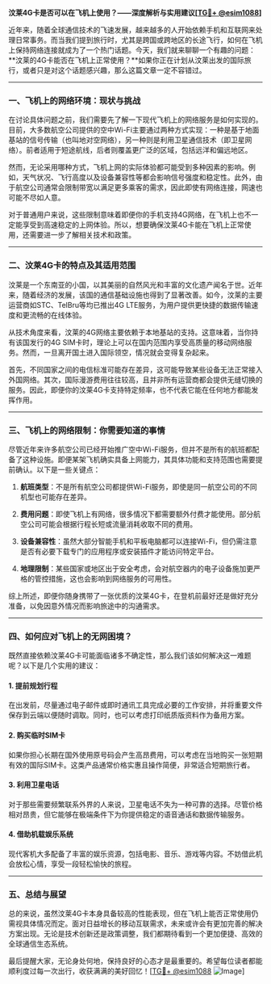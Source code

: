 **汶莱4G卡是否可以在飞机上使用？——深度解析与实用建议[[TG💪+ @esim1088](https://t.me/s/esim1088)]**

近年来，随着全球通信技术的飞速发展，越来越多的人开始依赖手机和互联网来处理日常事务。而当我们提到旅行时，尤其是跨国或跨地区的长途飞行，如何在飞机上保持网络连接就成为了一个热门话题。今天，我们就来聊聊一个有趣的问题：**汶莱的4G卡能否在飞机上正常使用？**如果你正在计划从汶莱出发的国际旅行，或者只是对这个话题感兴趣，那么这篇文章一定不容错过。

---

### **一、飞机上的网络环境：现状与挑战**

在讨论具体问题之前，我们需要先了解一下现代飞机上的网络服务是如何实现的。目前，大多数航空公司提供的空中Wi-Fi主要通过两种方式实现：一种是基于地面基站的信号传输（也叫地对空网络），另一种则是利用卫星通信技术（即卫星网络）。前者适用于短途航线，后者则覆盖更广泛的区域，包括远洋和偏远地区。

然而，无论采用哪种方式，飞机上网的实际体验都可能受到多种因素的影响。例如，天气状况、飞行高度以及设备兼容性等都会影响信号强度和稳定性。此外，由于航空公司通常会限制带宽以满足更多乘客的需求，因此即使有网络连接，网速也可能不尽如人意。

对于普通用户来说，这些限制意味着即便你的手机支持4G网络，在飞机上也不一定能享受到高速稳定的上网体验。所以，想要确保汶莱4G卡能在飞机上正常使用，还需要进一步了解相关技术和政策。

---

### **二、汶莱4G卡的特点及其适用范围**

汶莱是一个东南亚的小国，以其美丽的自然风光和丰富的文化遗产闻名于世。近年来，随着经济的发展，该国的通信基础设施也得到了显著改善。如今，汶莱的主要运营商如STC、TelBru等均已推出4G LTE服务，为用户提供更快捷的数据传输速度和更流畅的在线体验。

从技术角度来看，汶莱的4G网络主要依赖于本地基站的支持。这意味着，当你持有该国发行的4G SIM卡时，理论上可以在国内范围内享受高质量的移动网络服务。然而，一旦离开国土进入国际领空，情况就会变得复杂起来。

首先，不同国家之间的电信标准可能存在差异，这可能导致某些设备无法正常接入外国网络。其次，国际漫游费用往往较高，且并非所有运营商都会提供无缝切换的服务。因此，即便你的汶莱4G卡支持特定频率，也不代表它能在任何地方都能发挥作用。

---

### **三、飞机上的网络限制：你需要知道的事情**

尽管近年来许多航空公司已经开始推广空中Wi-Fi服务，但并不是所有的航班都配备了这种设施。即便某架飞机确实具备上网能力，其具体功能和支持范围也需要提前确认。以下是一些关键点：

1. **航班类型**：不是所有航空公司都提供Wi-Fi服务，即使是同一航空公司的不同机型也可能存在差异。
   
2. **费用问题**：即使飞机上有网络，很多情况下都需要额外付费才能使用。部分航空公司可能会根据行程长短或流量消耗收取不同的费用。

3. **设备兼容性**：虽然大部分智能手机和平板电脑都可以连接Wi-Fi，但仍需注意是否有必要下载专门的应用程序或安装插件才能访问特定平台。

4. **地理限制**：某些国家或地区出于安全考虑，会对航空器内的电子设备施加更严格的管控措施，这也会影响到网络服务的可用性。

综上所述，即便你随身携带了一张优质的汶莱4G卡，在登机前最好还是做好充分准备，以免因意外情况而影响旅途中的沟通需求。

---

### **四、如何应对飞机上的无网困境？**

既然直接依赖汶莱4G卡可能面临诸多不确定性，那么我们该如何解决这一难题呢？以下是几个实用的建议：

#### **1. 提前规划行程**
在出发前，尽量通过电子邮件或即时通讯工具完成必要的工作安排，并将重要文件保存到云端以便随时调取。同时，也可以考虑打印纸质版资料作为备用方案。

#### **2. 购买临时SIM卡**
如果你担心长期在国外使用原号码会产生高昂费用，可以考虑在当地购买一张短期有效的国际SIM卡。这类产品通常价格实惠且操作简便，非常适合短期旅行者。

#### **3. 利用卫星电话**
对于那些需要频繁联系外界的人来说，卫星电话不失为一种可靠的选择。尽管价格相对昂贵，但它能够在极端条件下为你提供稳定的语音通话和数据传输服务。

#### **4. 借助机载娱乐系统**
现代客机大多配备了丰富的娱乐资源，包括电影、音乐、游戏等内容。不妨借此机会放松心情，享受一段轻松愉快的旅程。

---

### **五、总结与展望**

总的来说，虽然汶莱4G卡本身具备较高的性能表现，但在飞机上能否正常使用仍需视具体情况而定。面对日益增长的移动互联需求，未来或许会有更加完善的解决方案出现。无论是技术创新还是政策调整，我们都期待看到一个更加便捷、高效的全球通信生态系统。

最后提醒大家，无论身处何地，保持良好的心态才是最重要的。希望每位读者都能顺利度过每一次出行，收获满满的美好回忆！[[TG💪+ @esim1088](https://t.me/s/esim1088) ![Image](https://i.postimg.cc/4NQfJmqS/Snipaste-2025-05-13-00-14-12.png)]